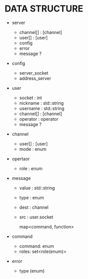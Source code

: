 # DATA STRUCTURE

- server
  - channel[] : [channel]
  - user[] : [user]
  - config
  - error
  - message ?

- config
  - server_socket
  - address_server

- user
  - socket : int
  - nickname : std::string
  - username : std::string
  - channel[] : [channel]
  - operator : operator
  - message ?

- channel
  - user[] : [user]
  - mode : enum

- opertaor
  - role : enum

- message
  - value : std::string
  - type : enum
  - dest : channel
  - src : user.socket

	map<command, function>

- command
  - command: enum
  - roles: set<role(enum)>

- error
  - type (enum)

